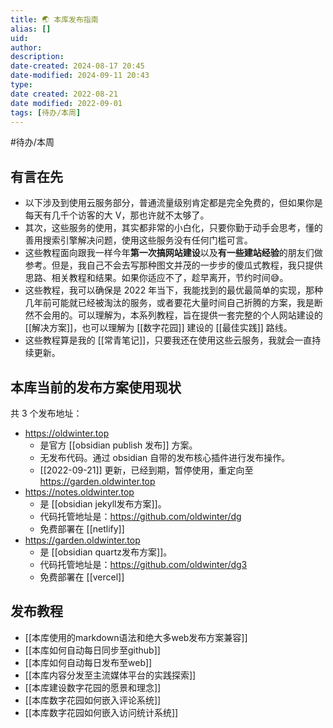 ```yaml
---
title: 🌏 本库发布指南
alias: []
uid: 
author: 
description: 
date-created: 2024-08-17 20:45
date-modified: 2024-09-11 20:43
type: 
date created: 2022-08-21
date modified: 2022-09-01
tags: [待办/本周]
---
```


#待办/本周

## 有言在先

- 以下涉及到使用云服务部分，普通流量级别肯定都是完全免费的，但如果你是每天有几千个访客的大 V，那也许就不太够了。
- 其次，这些服务的使用，其实都非常的小白化，只要你勤于动手会思考，懂的善用搜索引擎解决问题，使用这些服务没有任何门槛可言。
- 这些教程面向跟我一样今年**第一次搞网站建设**以及**有一些建站经验**的朋友们做参考。但是，我自己不会去写那种图文并茂的一步步的傻瓜式教程，我只提供思路、相关教程和结果。如果你适应不了，趁早离开，节约时间😅。
- 这些教程，我可以确保是 2022 年当下，我能找到的最优最简单的实现，那种几年前可能就已经被淘汰的服务，或者要花大量时间自己折腾的方案，我是断然不会用的。可以理解为，本系列教程，旨在提供一套完整的个人网站建设的 [[解决方案]]，也可以理解为 [[数字花园]] 建设的 [[最佳实践]] 路线。
- 这些教程算是我的 [[常青笔记]]，只要我还在使用这些云服务，我就会一直持续更新。

## 本库当前的发布方案使用现状

共 3 个发布地址：

- https://oldwinter.top
	- 是官方 [[obsidian publish 发布]] 方案。
	- 无发布代码。通过 obsidian 自带的发布核心插件进行发布操作。
	- [[2022-09-21]] 更新，已经到期，暂停使用，重定向至 https://garden.oldwinter.top
- https://notes.oldwinter.top
	- 是 [[obsidian jekyll发布方案]]。
	- 代码托管地址是：https://github.com/oldwinter/dg
	- 免费部署在 [[netlify]]
- https://garden.oldwinter.top
	- 是 [[obsidian quartz发布方案]]。
	- 代码托管地址是：https://github.com/oldwinter/dg3
	- 免费部署在 [[vercel]]

## 发布教程

- [[本库使用的markdown语法和绝大多web发布方案兼容]]
- [[本库如何自动每日同步至github]]
- [[本库如何自动每日发布至web]]
- [[本库内容分发至主流媒体平台的实践探索]]
- [[本库建设数字花园的愿景和理念]]
- [[本库数字花园如何嵌入评论系统]]
- [[本库数字花园如何嵌入访问统计系统]]
